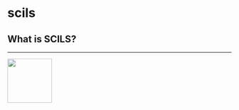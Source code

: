 
# scils

<style>@import url("//cdn.brickmmo.com/readme@1.0.0/readme.css");</style>

## What is SCILS?

---

<a href="https://brickmmo.com">
<img src="https://cdn.brickmmo.com/images@1.0.0/brickmmo-logo-coloured-horizontal.png" width="100">
</a>

<script src="https://cdn.brickmmo.com/bar@1.0.0/bar.js"></script>
